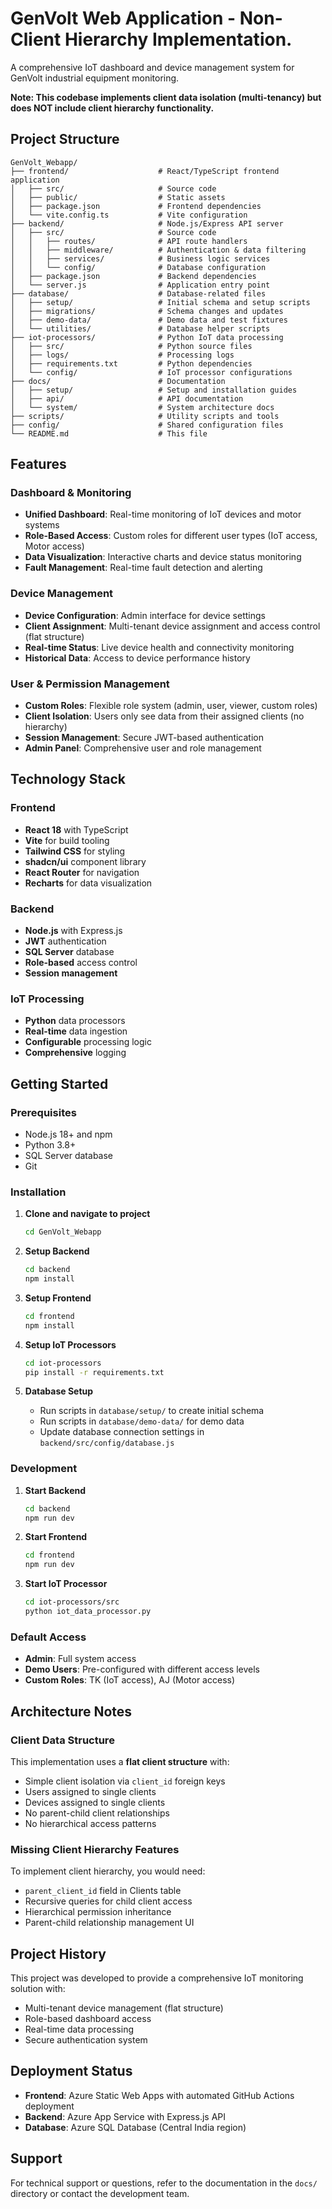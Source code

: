 # GenVolt Web Application - Non-Client Hierarchy Implementation.

A comprehensive IoT dashboard and device management system for GenVolt industrial equipment monitoring.

**Note: This codebase implements client data isolation (multi-tenancy) but does NOT include client hierarchy functionality.**

## Project Structure

```
GenVolt_Webapp/
├── frontend/                    # React/TypeScript frontend application
│   ├── src/                     # Source code
│   ├── public/                  # Static assets
│   ├── package.json             # Frontend dependencies
│   └── vite.config.ts           # Vite configuration
├── backend/                     # Node.js/Express API server
│   ├── src/                     # Source code
│   │   ├── routes/              # API route handlers
│   │   ├── middleware/          # Authentication & data filtering
│   │   ├── services/            # Business logic services
│   │   └── config/              # Database configuration
│   ├── package.json             # Backend dependencies
│   └── server.js                # Application entry point
├── database/                    # Database-related files
│   ├── setup/                   # Initial schema and setup scripts
│   ├── migrations/              # Schema changes and updates
│   ├── demo-data/               # Demo data and test fixtures
│   └── utilities/               # Database helper scripts
├── iot-processors/              # Python IoT data processing
│   ├── src/                     # Python source files
│   ├── logs/                    # Processing logs
│   ├── requirements.txt         # Python dependencies
│   └── config/                  # IoT processor configurations
├── docs/                        # Documentation
│   ├── setup/                   # Setup and installation guides
│   ├── api/                     # API documentation
│   └── system/                  # System architecture docs
├── scripts/                     # Utility scripts and tools
├── config/                      # Shared configuration files
└── README.md                    # This file
```

## Features

### Dashboard & Monitoring
- **Unified Dashboard**: Real-time monitoring of IoT devices and motor systems
- **Role-Based Access**: Custom roles for different user types (IoT access, Motor access)
- **Data Visualization**: Interactive charts and device status monitoring
- **Fault Management**: Real-time fault detection and alerting

### Device Management
- **Device Configuration**: Admin interface for device settings
- **Client Assignment**: Multi-tenant device assignment and access control (flat structure)
- **Real-time Status**: Live device health and connectivity monitoring
- **Historical Data**: Access to device performance history

### User & Permission Management
- **Custom Roles**: Flexible role system (admin, user, viewer, custom roles)
- **Client Isolation**: Users only see data from their assigned clients (no hierarchy)
- **Session Management**: Secure JWT-based authentication
- **Admin Panel**: Comprehensive user and role management

## Technology Stack

### Frontend
- **React 18** with TypeScript
- **Vite** for build tooling
- **Tailwind CSS** for styling
- **shadcn/ui** component library
- **React Router** for navigation
- **Recharts** for data visualization

### Backend
- **Node.js** with Express.js
- **JWT** authentication
- **SQL Server** database
- **Role-based** access control
- **Session management**

### IoT Processing
- **Python** data processors
- **Real-time** data ingestion
- **Configurable** processing logic
- **Comprehensive** logging

## Getting Started

### Prerequisites
- Node.js 18+ and npm
- Python 3.8+
- SQL Server database
- Git

### Installation

1. **Clone and navigate to project**
   ```bash
   cd GenVolt_Webapp
   ```

2. **Setup Backend**
   ```bash
   cd backend
   npm install
   ```

3. **Setup Frontend**
   ```bash
   cd frontend
   npm install
   ```

4. **Setup IoT Processors**
   ```bash
   cd iot-processors
   pip install -r requirements.txt
   ```

5. **Database Setup**
   - Run scripts in `database/setup/` to create initial schema
   - Run scripts in `database/demo-data/` for demo data
   - Update database connection settings in `backend/src/config/database.js`

### Development

1. **Start Backend**
   ```bash
   cd backend
   npm run dev
   ```

2. **Start Frontend**
   ```bash
   cd frontend
   npm run dev
   ```

3. **Start IoT Processor**
   ```bash
   cd iot-processors/src
   python iot_data_processor.py
   ```

### Default Access
- **Admin**: Full system access
- **Demo Users**: Pre-configured with different access levels
- **Custom Roles**: TK (IoT access), AJ (Motor access)

## Architecture Notes

### Client Data Structure
This implementation uses a **flat client structure** with:
- Simple client isolation via `client_id` foreign keys
- Users assigned to single clients
- Devices assigned to single clients
- No parent-child client relationships
- No hierarchical access patterns

### Missing Client Hierarchy Features
To implement client hierarchy, you would need:
- `parent_client_id` field in Clients table
- Recursive queries for child client access
- Hierarchical permission inheritance
- Parent-child relationship management UI

## Project History

This project was developed to provide a comprehensive IoT monitoring solution with:
- Multi-tenant device management (flat structure)
- Role-based dashboard access
- Real-time data processing
- Secure authentication system

## Deployment Status

- **Frontend**: Azure Static Web Apps with automated GitHub Actions deployment
- **Backend**: Azure App Service with Express.js API
- **Database**: Azure SQL Database (Central India region)

## Support

For technical support or questions, refer to the documentation in the `docs/` directory or contact the development team.
